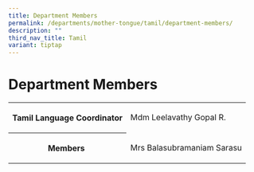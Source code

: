 ```yaml
---
title: Department Members
permalink: /departments/mother-tongue/tamil/department-members/
description: ""
third_nav_title: Tamil
variant: tiptap
---
```

<h1>Department Members</h1>
<table style="minWidth: 50px">
<colgroup>
<col>
<col>
</colgroup>
<tbody>
<tr>
<th rowspan="1" colspan="1">
<p>Tamil Language Coordinator</p>
</th>
<td rowspan="1" colspan="1">
<p>Mdm Leelavathy Gopal R.</p>
</td>
</tr>
<tr>
<th rowspan="1" colspan="1">
<p>Members&nbsp;</p>
</th>
<td rowspan="1" colspan="1">
<p>Mrs Balasubramaniam Sarasu</p>
</td>
</tr>
</tbody>
</table>
<p></p>